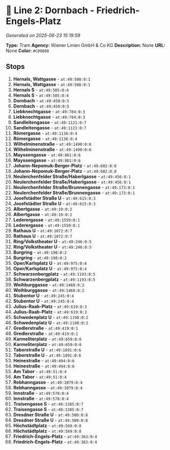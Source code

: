 # 🚊 Line 2: Dornbach - Friedrich-Engels-Platz

*Generated on 2025-06-23 15:19:59*

**Type:** Tram
**Agency:** Wiener Linien GmbH & Co KG
**Description:** None
**URL:** None
**Color:** `#C00808`

## Stops

1. **Hernals, Wattgasse** - `at:49:508:0:1`
2. **Hernals, Wattgasse** - `at:49:508:0:1`
3. **Hernals S** - `at:49:505:0:4`
4. **Hernals S** - `at:49:505:0:4`
5. **Dornbach** - `at:49:450:0:5`
6. **Dornbach** - `at:49:450:0:5`
7. **Liebknechtgasse** - `at:49:784:0:3`
8. **Liebknechtgasse** - `at:49:784:0:3`
9. **Sandleitengasse** - `at:49:1121:0:7`
10. **Sandleitengasse** - `at:49:1121:0:7`
11. **Römergasse** - `at:49:1136:0:4`
12. **Römergasse** - `at:49:1136:0:4`
13. **Wilhelminenstraße** - `at:49:1490:0:6`
14. **Wilhelminenstraße** - `at:49:1490:0:6`
15. **Mayssengasse** - `at:49:861:0:6`
16. **Mayssengasse** - `at:49:861:0:6`
17. **Johann-Nepomuk-Berger-Platz** - `at:49:602:0:8`
18. **Johann-Nepomuk-Berger-Platz** - `at:49:602:0:8`
19. **Neulerchenfelder Straße/Haberlgasse** - `at:49:456:0:1`
20. **Neulerchenfelder Straße/Haberlgasse** - `at:49:456:0:1`
21. **Neulerchenfelder Straße/Brunnengasse** - `at:49:173:0:1`
22. **Neulerchenfelder Straße/Brunnengasse** - `at:49:173:0:1`
23. **Josefstädter Straße U** - `at:49:615:0:3`
24. **Josefstädter Straße U** - `at:49:615:0:3`
25. **Albertgasse** - `at:49:19:0:2`
26. **Albertgasse** - `at:49:19:0:2`
27. **Lederergasse** - `at:49:1559:0:1`
28. **Lederergasse** - `at:49:1559:0:1`
29. **Rathaus U** - `at:49:1072:0:7`
30. **Rathaus U** - `at:49:1072:0:7`
31. **Ring/Volkstheater U** - `at:49:246:0:5`
32. **Ring/Volkstheater U** - `at:49:246:0:5`
33. **Burgring** - `at:49:190:0:2`
34. **Burgring** - `at:49:190:0:2`
35. **Oper/Karlsplatz U** - `at:49:975:0:4`
36. **Oper/Karlsplatz U** - `at:49:975:0:4`
37. **Schwarzenbergplatz** - `at:49:1193:0:5`
38. **Schwarzenbergplatz** - `at:49:1193:0:5`
39. **Weihburggasse** - `at:49:1460:0:2`
40. **Weihburggasse** - `at:49:1460:0:2`
41. **Stubentor U** - `at:49:245:0:4`
42. **Stubentor U** - `at:49:245:0:4`
43. **Julius-Raab-Platz** - `at:49:619:0:3`
44. **Julius-Raab-Platz** - `at:49:619:0:3`
45. **Schwedenplatz U** - `at:49:1198:0:2`
46. **Schwedenplatz U** - `at:49:1198:0:2`
47. **Gredlerstraße** - `at:49:419:0:1`
48. **Gredlerstraße** - `at:49:419:0:1`
49. **Karmeliterplatz** - `at:49:659:0:6`
50. **Karmeliterplatz** - `at:49:659:0:6`
51. **Taborstraße U** - `at:49:1891:0:6`
52. **Taborstraße U** - `at:49:1891:0:6`
53. **Heinestraße** - `at:49:494:0:6`
54. **Heinestraße** - `at:49:494:0:6`
55. **Am Tabor** - `at:49:51:0:4`
56. **Am Tabor** - `at:49:51:0:4`
57. **Rebhanngasse** - `at:49:1079:0:4`
58. **Rebhanngasse** - `at:49:1079:0:4`
59. **Innstraße** - `at:49:578:0:4`
60. **Innstraße** - `at:49:578:0:4`
61. **Traisengasse S** - `at:49:1385:0:7`
62. **Traisengasse S** - `at:49:1385:0:7`
63. **Dresdner Straße U** - `at:49:500:0:8`
64. **Dresdner Straße U** - `at:49:500:0:8`
65. **Höchstädtplatz** - `at:49:569:0:8`
66. **Höchstädtplatz** - `at:49:569:0:8`
67. **Friedrich-Engels-Platz** - `at:49:363:0:4`
68. **Friedrich-Engels-Platz** - `at:49:363:0:4`